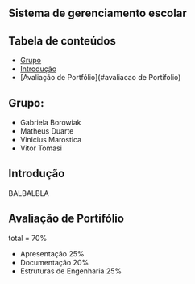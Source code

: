## Sistema de gerenciamento escolar

## Tabela de conteúdos
* [Grupo](#grupo)
* [Introdução](#introducao)
* [Avaliação de Portfólio](#avaliacao de Portifolio)

## Grupo:
* Gabriela Borowiak
* Matheus Duarte
* Vinicius Marostica
* Vitor Tomasi

## Introdução
BALBALBLA

## Avaliação de Portifólio
total = 70%

* Apresentação	            25%
* Documentação	            20%
* Estruturas de Engenharia	25%
